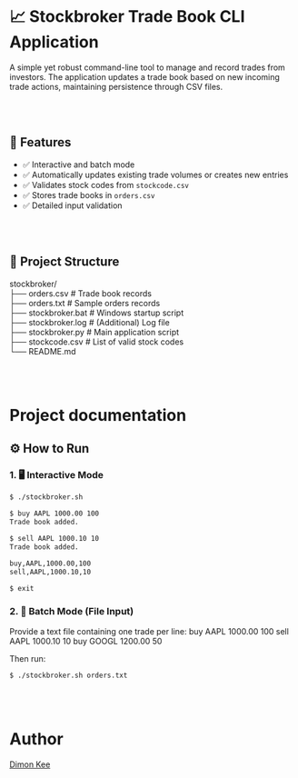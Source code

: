 # 📈 Stockbroker Trade Book CLI Application

A simple yet robust command-line tool to manage and record trades from investors. The application updates a trade book based on new incoming trade actions, maintaining persistence through CSV files.

<br /><br />

## 🚀 Features

- ✅ Interactive and batch mode
- ✅ Automatically updates existing trade volumes or creates new entries
- ✅ Validates stock codes from `stockcode.csv`
- ✅ Stores trade books in `orders.csv`
- ✅ Detailed input validation

<br /><br />

## 📂 Project Structure
stockbroker/<br />
├── orders.csv # Trade book records<br />
├── orders.txt # Sample orders records<br />
├── stockbroker.bat # Windows startup script<br />
├── stockbroker.log # (Additional) Log file<br />
├── stockbroker.py # Main application script<br />
├── stockcode.csv # List of valid stock codes<br />
└── README.md<br />

<br /><br />

# Project documentation

## ⚙️ How to Run

### 1. 🖥️ Interactive Mode

```bash
$ ./stockbroker.sh

$ buy AAPL 1000.00 100
Trade book added.

$ sell AAPL 1000.10 10
Trade book added.

buy,AAPL,1000.00,100
sell,AAPL,1000.10,10

$ exit
```

### 2. 📄 Batch Mode (File Input)
Provide a text file containing one trade per line:
buy AAPL 1000.00 100
sell AAPL 1000.10 10
buy GOOGL 1200.00 50

Then run:
```bash
$ ./stockbroker.sh orders.txt
```
<br /><br />

# Author
[Dimon Kee](https://github.com/DimonKeeYongKit)
